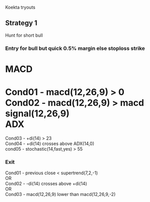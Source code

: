 Koekta tryouts  

## Strategy 1  
 Hunt for short bull  
    
### Entry for bull but quick 0.5% margin else stoploss strike  
MACD  
======   
Cond01 - macd(12,26,9) > 0  
Cond02 - macd(12,26,9) > macd signal(12,26,9)  
ADX   
======   
Cond03 - +di(14) > 23   
Cond04 - +di(14) crosses above ADX(14,0)   
cond05 - stochastic(14,fast,yes) > 55  
  
### Exit  
Cond01 - previous close < supertrend(7,2,-1)   
  OR     
Cond02 - -di(14) crosses above +di(14)    
  OR    
Cond03 - macd(12,26,9) lower than  macd(12,26,9,-2)  
  

